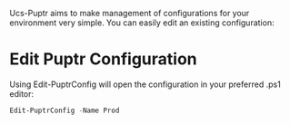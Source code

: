Ucs-Puptr aims to make management of configurations for your environment very simple.
You can easily edit an existing configuration:

# Edit Puptr Configuration

Using Edit-PuptrConfig will open the configuration in your preferred .ps1 editor:

```PowerShell
Edit-PuptrConfig -Name Prod
```